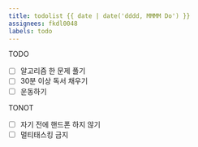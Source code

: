```yaml
---
title: todolist {{ date | date('dddd, MMMM Do') }}
assignees: fkdl0048
labels: todo
---
```

TODO  

- [ ] 알고리즘 한 문제 풀기
- [ ] 30분 이상 독서 채우기
- [ ] 운동하기

TONOT

- [ ] 자기 전에 핸드폰 하지 않기
- [ ] 멀티태스킹 금지

